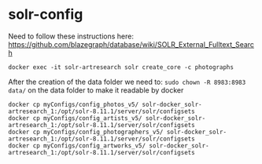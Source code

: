 # solr-config

Need to follow these instructions here:
https://github.com/blazegraph/database/wiki/SOLR_External_Fulltext_Search


```docker exec -it solr-artresearch solr create_core -c photographs```

After the creation of the data folder we need to:
```sudo chown -R 8983:8983 data/```
on the data folder to make it readable by docker

```
docker cp myConfigs/config_photos_v5/ solr-docker_solr-artresearch_1:/opt/solr-8.11.1/server/solr/configsets
docker cp myConfigs/config_artists_v5/ solr-docker_solr-artresearch_1:/opt/solr-8.11.1/server/solr/configsets
docker cp myConfigs/config_photographers_v5/ solr-docker_solr-artresearch_1:/opt/solr-8.11.1/server/solr/configsets
docker cp myConfigs/config_artworks_v5/ solr-docker_solr-artresearch_1:/opt/solr-8.11.1/server/solr/configsets

```